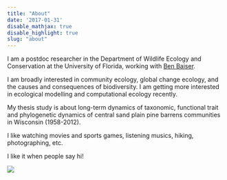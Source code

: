 ```yaml
---
title: "About"
date: '2017-01-31'
disable_mathjax: true
disable_highlight: true
slug: "about"
---
```


I am a postdoc researcher in the Department of Wildlife Ecology and Conservation at the University of Florida, working with [Ben Baiser](http://www.wec.ufl.edu/faculty/baiser).

I am broadly interested in community ecology, global change ecology, and the causes and consequences of biodiversity. I am getting more interested in ecological modelling and computational ecology recently.

My thesis study is about long-term dynamics of taxonomic, functional trait and phylogenetic dynamics of central sand plain pine barrens communities in Wisconsin (1958-2012).

I like watching movies and sports games, listening musics, hiking, photographing, etc.

I like it when people say hi!

![](/images/li.jpg)
